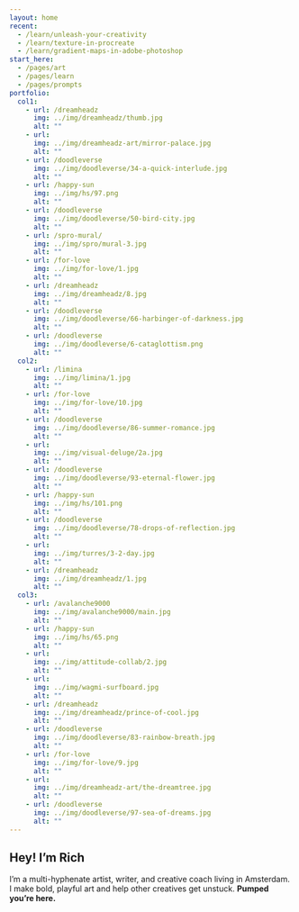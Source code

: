 ```yaml
---
layout: home
recent:
  - /learn/unleash-your-creativity
  - /learn/texture-in-procreate
  - /learn/gradient-maps-in-adobe-photoshop
start_here:
  - /pages/art
  - /pages/learn
  - /pages/prompts
portfolio:
  col1:
    - url: /dreamheadz
      img: ../img/dreamheadz/thumb.jpg
      alt: ""
    - url: 
      img: ../img/dreamheadz-art/mirror-palace.jpg
      alt: ""
    - url: /doodleverse
      img: ../img/doodleverse/34-a-quick-interlude.jpg
      alt: ""
    - url: /happy-sun
      img: ../img/hs/97.png
      alt: ""
    - url: /doodleverse
      img: ../img/doodleverse/50-bird-city.jpg
      alt: ""
    - url: /spro-mural/
      img: ../img/spro/mural-3.jpg
      alt: ""
    - url: /for-love
      img: ../img/for-love/1.jpg
      alt: ""
    - url: /dreamheadz
      img: ../img/dreamheadz/8.jpg
      alt: ""
    - url: /doodleverse
      img: ../img/doodleverse/66-harbinger-of-darkness.jpg
      alt: ""
    - url: /doodleverse
      img: ../img/doodleverse/6-cataglottism.png
      alt: ""
  col2:
    - url: /limina
      img: ../img/limina/1.jpg
      alt: ""
    - url: /for-love
      img: ../img/for-love/10.jpg
      alt: ""
    - url: /doodleverse
      img: ../img/doodleverse/86-summer-romance.jpg
      alt: ""
    - url: 
      img: ../img/visual-deluge/2a.jpg
      alt: ""
    - url: /doodleverse
      img: ../img/doodleverse/93-eternal-flower.jpg
      alt: ""
    - url: /happy-sun
      img: ../img/hs/101.png
      alt: ""
    - url: /doodleverse
      img: ../img/doodleverse/78-drops-of-reflection.jpg
      alt: ""
    - url: 
      img: ../img/turres/3-2-day.jpg
      alt: ""
    - url: /dreamheadz
      img: ../img/dreamheadz/1.jpg
      alt: ""
  col3:
    - url: /avalanche9000
      img: ../img/avalanche9000/main.jpg
      alt: ""
    - url: /happy-sun
      img: ../img/hs/65.png
      alt: ""
    - url: 
      img: ../img/attitude-collab/2.jpg
      alt: ""
    - url: 
      img: ../img/wagmi-surfboard.jpg
      alt: ""
    - url: /dreamheadz
      img: ../img/dreamheadz/prince-of-cool.jpg
      alt: ""
    - url: /doodleverse
      img: ../img/doodleverse/83-rainbow-breath.jpg
      alt: ""
    - url: /for-love
      img: ../img/for-love/9.jpg
      alt: ""
    - url: 
      img: ../img/dreamheadz-art/the-dreamtree.jpg
      alt: ""
    - url: /doodleverse
      img: ../img/doodleverse/97-sea-of-dreams.jpg
      alt: ""
---
```


## Hey! I’m Rich

I’m a multi-hyphenate artist, writer, and creative coach living in Amsterdam. I make bold, playful art and help other creatives get unstuck. **Pumped you’re here.**
